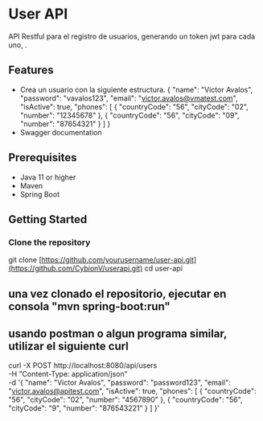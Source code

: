 # User API

API Restful para el registro de usuarios, generando un token jwt para cada uno, <ejercicio hecho por vma>.

## Features

- Crea un usuario con la siguiente estructura.
{
    "name": "Victor Avalos",
    "password": "vavalos123",
    "email": "victor.avalos@vmatest.com",
    "isActive": true,
    "phones": [
        {
            "countryCode": "56",
            "cityCode": "02",
            "number": "12345678"
        },
        {
            "countryCode": "56",
            "cityCode": "09",
            "number": "87654321"
        }
    ]
}
- Swagger documentation

## Prerequisites

- Java 11 or higher
- Maven
- Spring Boot

## Getting Started

### Clone the repository

git clone [https://github.com/yourusername/user-api.git](https://github.com/CybionV/userapi.git)
cd user-api

## una vez clonado el repositorio, ejecutar en consola "mvn spring-boot:run"
## usando postman o algun programa similar, utilizar el siguiente curl

curl -X POST http://localhost:8080/api/users \
-H "Content-Type: application/json" \
-d '{
    "name": "Victor Avalos",
    "password": "password123",
    "email": "victor.avalos@apitest.com",
    "isActive": true,
    "phones": [
        {
            "countryCode": "56",
            "cityCode": "02",
            "number": "4567890"
        },
        {
            "countryCode": "56",
            "cityCode": "9",
            "number": "876543221"
        }
    ]
}'

